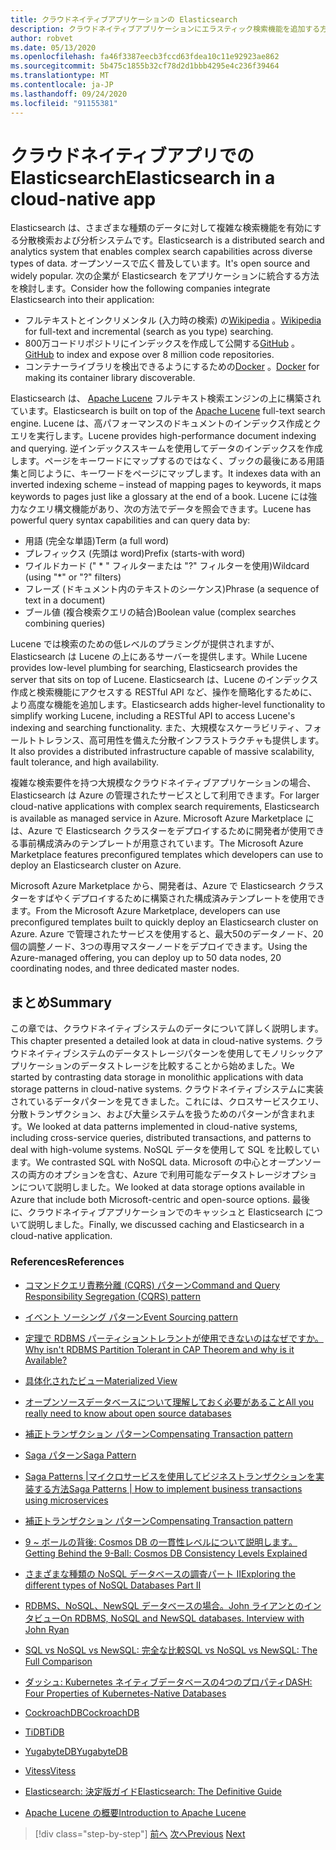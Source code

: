 ```yaml
---
title: クラウドネイティブアプリケーションの Elasticsearch
description: クラウドネイティブアプリケーションにエラスティック検索機能を追加する方法について説明します。
author: robvet
ms.date: 05/13/2020
ms.openlocfilehash: fa46f3387eecb3fccd63fdea10c11e92923ae862
ms.sourcegitcommit: 5b475c1855b32cf78d2d1bbb4295e4c236f39464
ms.translationtype: MT
ms.contentlocale: ja-JP
ms.lasthandoff: 09/24/2020
ms.locfileid: "91155381"
---
```

# <a name="elasticsearch-in-a-cloud-native-app"></a><span data-ttu-id="76db7-103">クラウドネイティブアプリでの Elasticsearch</span><span class="sxs-lookup"><span data-stu-id="76db7-103">Elasticsearch in a cloud-native app</span></span>

<span data-ttu-id="76db7-104">Elasticsearch は、さまざまな種類のデータに対して複雑な検索機能を有効にする分散検索および分析システムです。</span><span class="sxs-lookup"><span data-stu-id="76db7-104">Elasticsearch is a distributed search and analytics system that enables complex search capabilities across diverse types of data.</span></span> <span data-ttu-id="76db7-105">オープンソースで広く普及しています。</span><span class="sxs-lookup"><span data-stu-id="76db7-105">It's open source and widely popular.</span></span> <span data-ttu-id="76db7-106">次の企業が Elasticsearch をアプリケーションに統合する方法を検討します。</span><span class="sxs-lookup"><span data-stu-id="76db7-106">Consider how the following companies integrate Elasticsearch into their application:</span></span>

- <span data-ttu-id="76db7-107">フルテキストとインクリメンタル (入力時の検索) の[Wikipedia](https://blog.wikimedia.org/2014/01/06/wikimedia-moving-to-elasticsearch/) 。</span><span class="sxs-lookup"><span data-stu-id="76db7-107">[Wikipedia](https://blog.wikimedia.org/2014/01/06/wikimedia-moving-to-elasticsearch/) for full-text and incremental (search as you type) searching.</span></span>
- <span data-ttu-id="76db7-108">800万コードリポジトリにインデックスを作成して公開する[GitHub](https://www.elastic.co/customers/github) 。</span><span class="sxs-lookup"><span data-stu-id="76db7-108">[GitHub](https://www.elastic.co/customers/github) to index and expose over 8 million code repositories.</span></span>  
- <span data-ttu-id="76db7-109">コンテナーライブラリを検出できるようにするための[Docker](https://www.elastic.co/customers/docker) 。</span><span class="sxs-lookup"><span data-stu-id="76db7-109">[Docker](https://www.elastic.co/customers/docker) for making its container library discoverable.</span></span>

<span data-ttu-id="76db7-110">Elasticsearch は、 [Apache Lucene](https://lucene.apache.org/core/) フルテキスト検索エンジンの上に構築されています。</span><span class="sxs-lookup"><span data-stu-id="76db7-110">Elasticsearch is built on top of the [Apache Lucene](https://lucene.apache.org/core/) full-text search engine.</span></span> <span data-ttu-id="76db7-111">Lucene は、高パフォーマンスのドキュメントのインデックス作成とクエリを実行します。</span><span class="sxs-lookup"><span data-stu-id="76db7-111">Lucene provides high-performance document indexing and querying.</span></span> <span data-ttu-id="76db7-112">逆インデックススキームを使用してデータのインデックスを作成します。ページをキーワードにマップするのではなく、ブックの最後にある用語集と同じように、キーワードをページにマップします。</span><span class="sxs-lookup"><span data-stu-id="76db7-112">It indexes data with an inverted indexing scheme – instead of mapping pages to keywords, it maps keywords to pages just like a glossary at the end of a book.</span></span> <span data-ttu-id="76db7-113">Lucene には強力なクエリ構文機能があり、次の方法でデータを照会できます。</span><span class="sxs-lookup"><span data-stu-id="76db7-113">Lucene has powerful query syntax capabilities and can query data by:</span></span>

- <span data-ttu-id="76db7-114">用語 (完全な単語)</span><span class="sxs-lookup"><span data-stu-id="76db7-114">Term (a full word)</span></span>
- <span data-ttu-id="76db7-115">プレフィックス (先頭は word)</span><span class="sxs-lookup"><span data-stu-id="76db7-115">Prefix (starts-with word)</span></span>
- <span data-ttu-id="76db7-116">ワイルドカード (" \* " フィルターまたは "?" フィルターを使用)</span><span class="sxs-lookup"><span data-stu-id="76db7-116">Wildcard (using "\*" or "?" filters)</span></span>
- <span data-ttu-id="76db7-117">フレーズ (ドキュメント内のテキストのシーケンス)</span><span class="sxs-lookup"><span data-stu-id="76db7-117">Phrase (a sequence of text in a document)</span></span>
- <span data-ttu-id="76db7-118">ブール値 (複合検索クエリの結合)</span><span class="sxs-lookup"><span data-stu-id="76db7-118">Boolean value (complex searches combining queries)</span></span>

<span data-ttu-id="76db7-119">Lucene では検索のための低レベルのプラミングが提供されますが、Elasticsearch は Lucene の上にあるサーバーを提供します。</span><span class="sxs-lookup"><span data-stu-id="76db7-119">While Lucene provides low-level plumbing for searching, Elasticsearch provides the server that sits on top of Lucene.</span></span> <span data-ttu-id="76db7-120">Elasticsearch は、Lucene のインデックス作成と検索機能にアクセスする RESTful API など、操作を簡略化するために、より高度な機能を追加します。</span><span class="sxs-lookup"><span data-stu-id="76db7-120">Elasticsearch adds higher-level functionality to simplify working Lucene, including a RESTful API to access Lucene's indexing and searching functionality.</span></span> <span data-ttu-id="76db7-121">また、大規模なスケーラビリティ、フォールトトレランス、高可用性を備えた分散インフラストラクチャも提供します。</span><span class="sxs-lookup"><span data-stu-id="76db7-121">It also provides a distributed infrastructure capable of massive scalability, fault tolerance, and high availability.</span></span>

<span data-ttu-id="76db7-122">複雑な検索要件を持つ大規模なクラウドネイティブアプリケーションの場合、Elasticsearch は Azure の管理されたサービスとして利用できます。</span><span class="sxs-lookup"><span data-stu-id="76db7-122">For larger cloud-native applications with complex search requirements, Elasticsearch is available as managed service in Azure.</span></span> <span data-ttu-id="76db7-123">Microsoft Azure Marketplace には、Azure で Elasticsearch クラスターをデプロイするために開発者が使用できる事前構成済みのテンプレートが用意されています。</span><span class="sxs-lookup"><span data-stu-id="76db7-123">The Microsoft Azure Marketplace features preconfigured templates which developers can use to deploy an Elasticsearch cluster on Azure.</span></span>

<span data-ttu-id="76db7-124">Microsoft Azure Marketplace から、開発者は、Azure で Elasticsearch クラスターをすばやくデプロイするために構築された構成済みテンプレートを使用できます。</span><span class="sxs-lookup"><span data-stu-id="76db7-124">From the Microsoft Azure Marketplace, developers can use preconfigured templates built to quickly deploy an Elasticsearch cluster on Azure.</span></span> <span data-ttu-id="76db7-125">Azure で管理されたサービスを使用すると、最大50のデータノード、20個の調整ノード、3つの専用マスターノードをデプロイできます。</span><span class="sxs-lookup"><span data-stu-id="76db7-125">Using the Azure-managed offering, you can deploy up to 50 data nodes, 20 coordinating nodes, and three dedicated master nodes.</span></span>

## <a name="summary"></a><span data-ttu-id="76db7-126">まとめ</span><span class="sxs-lookup"><span data-stu-id="76db7-126">Summary</span></span>

<span data-ttu-id="76db7-127">この章では、クラウドネイティブシステムのデータについて詳しく説明します。</span><span class="sxs-lookup"><span data-stu-id="76db7-127">This chapter presented a detailed look at data in cloud-native systems.</span></span> <span data-ttu-id="76db7-128">クラウドネイティブシステムのデータストレージパターンを使用してモノリシックアプリケーションのデータストレージを比較することから始めました。</span><span class="sxs-lookup"><span data-stu-id="76db7-128">We started by contrasting data storage in monolithic applications with data storage patterns in cloud-native systems.</span></span> <span data-ttu-id="76db7-129">クラウドネイティブシステムに実装されているデータパターンを見てきました。これには、クロスサービスクエリ、分散トランザクション、および大量システムを扱うためのパターンが含まれます。</span><span class="sxs-lookup"><span data-stu-id="76db7-129">We looked at data patterns implemented in cloud-native systems, including cross-service queries, distributed transactions, and patterns to deal with high-volume systems.</span></span> <span data-ttu-id="76db7-130">NoSQL データを使用して SQL を比較しています。</span><span class="sxs-lookup"><span data-stu-id="76db7-130">We contrasted SQL with NoSQL data.</span></span> <span data-ttu-id="76db7-131">Microsoft の中心とオープンソースの両方のオプションを含む、Azure で利用可能なデータストレージオプションについて説明しました。</span><span class="sxs-lookup"><span data-stu-id="76db7-131">We looked at data storage options available in Azure that include both Microsoft-centric and open-source options.</span></span> <span data-ttu-id="76db7-132">最後に、クラウドネイティブアプリケーションでのキャッシュと Elasticsearch について説明しました。</span><span class="sxs-lookup"><span data-stu-id="76db7-132">Finally, we discussed caching and Elasticsearch in a cloud-native application.</span></span>

### <a name="references"></a><span data-ttu-id="76db7-133">References</span><span class="sxs-lookup"><span data-stu-id="76db7-133">References</span></span>

- [<span data-ttu-id="76db7-134">コマンドクエリ責務分離 (CQRS) パターン</span><span class="sxs-lookup"><span data-stu-id="76db7-134">Command and Query Responsibility Segregation (CQRS) pattern</span></span>](/azure/architecture/patterns/cqrs)

- [<span data-ttu-id="76db7-135">イベント ソーシング パターン</span><span class="sxs-lookup"><span data-stu-id="76db7-135">Event Sourcing pattern</span></span>](/azure/architecture/patterns/event-sourcing)

- [<span data-ttu-id="76db7-136">定理で RDBMS パーティショントレラントが使用できないのはなぜですか。</span><span class="sxs-lookup"><span data-stu-id="76db7-136">Why isn't RDBMS Partition Tolerant in CAP Theorem and why is it Available?</span></span>](https://stackoverflow.com/questions/36404765/why-isnt-rdbms-partition-tolerant-in-cap-theorem-and-why-is-it-available)

- [<span data-ttu-id="76db7-137">具体化されたビュー</span><span class="sxs-lookup"><span data-stu-id="76db7-137">Materialized View</span></span>](/azure/architecture/patterns/materialized-view)

- [<span data-ttu-id="76db7-138">オープンソースデータベースについて理解しておく必要があること</span><span class="sxs-lookup"><span data-stu-id="76db7-138">All you really need to know about open source databases</span></span>](https://www.ibm.com/blogs/systems/all-you-really-need-to-know-about-open-source-databases/)

- [<span data-ttu-id="76db7-139">補正トランザクション パターン</span><span class="sxs-lookup"><span data-stu-id="76db7-139">Compensating Transaction pattern</span></span>](/azure/architecture/patterns/compensating-transaction)

- [<span data-ttu-id="76db7-140">Saga パターン</span><span class="sxs-lookup"><span data-stu-id="76db7-140">Saga Pattern</span></span>](https://microservices.io/patterns/data/saga.html)

- [<span data-ttu-id="76db7-141">Saga Patterns |マイクロサービスを使用してビジネストランザクションを実装する方法</span><span class="sxs-lookup"><span data-stu-id="76db7-141">Saga Patterns | How to implement business transactions using microservices</span></span>](https://blog.couchbase.com/saga-pattern-implement-business-transactions-using-microservices-part/)

- [<span data-ttu-id="76db7-142">補正トランザクション パターン</span><span class="sxs-lookup"><span data-stu-id="76db7-142">Compensating Transaction pattern</span></span>](/azure/architecture/patterns/compensating-transaction)

- [<span data-ttu-id="76db7-143">9 ~ ボールの背後: Cosmos DB の一貫性レベルについて説明します。</span><span class="sxs-lookup"><span data-stu-id="76db7-143">Getting Behind the 9-Ball: Cosmos DB Consistency Levels Explained</span></span>](https://blog.jeremylikness.com/blog/2018-03-23_getting-behind-the-9ball-cosmosdb-consistency-levels/)

- [<span data-ttu-id="76db7-144">さまざまな種類の NoSQL データベースの調査パート II</span><span class="sxs-lookup"><span data-stu-id="76db7-144">Exploring the different types of NoSQL Databases Part II</span></span>](https://www.3pillarglobal.com/insights/exploring-the-different-types-of-nosql-databases)

- [<span data-ttu-id="76db7-145">RDBMS、NoSQL、NewSQL データベースの場合。John ライアンとのインタビュー</span><span class="sxs-lookup"><span data-stu-id="76db7-145">On RDBMS, NoSQL and NewSQL databases. Interview with John Ryan</span></span>](http://www.odbms.org/blog/2018/03/on-rdbms-nosql-and-newsql-databases-interview-with-john-ryan/)
  
- [<span data-ttu-id="76db7-146">SQL vs NoSQL vs NewSQL: 完全な比較</span><span class="sxs-lookup"><span data-stu-id="76db7-146">SQL vs NoSQL vs NewSQL: The Full Comparison</span></span>](https://www.xenonstack.com/blog/sql-vs-nosql-vs-newsql/)

- [<span data-ttu-id="76db7-147">ダッシュ: Kubernetes ネイティブデータベースの4つのプロパティ</span><span class="sxs-lookup"><span data-stu-id="76db7-147">DASH: Four Properties of Kubernetes-Native Databases</span></span>](https://thenewstack.io/dash-four-properties-of-kubernetes-native-databases/)

- [<span data-ttu-id="76db7-148">CockroachDB</span><span class="sxs-lookup"><span data-stu-id="76db7-148">CockroachDB</span></span>](https://www.cockroachlabs.com/)

- [<span data-ttu-id="76db7-149">TiDB</span><span class="sxs-lookup"><span data-stu-id="76db7-149">TiDB</span></span>](https://pingcap.com/en/)

- [<span data-ttu-id="76db7-150">YugabyteDB</span><span class="sxs-lookup"><span data-stu-id="76db7-150">YugabyteDB</span></span>](https://www.yugabyte.com/)

- [<span data-ttu-id="76db7-151">Vitess</span><span class="sxs-lookup"><span data-stu-id="76db7-151">Vitess</span></span>](https://vitess.io/)

- [<span data-ttu-id="76db7-152">Elasticsearch: 決定版ガイド</span><span class="sxs-lookup"><span data-stu-id="76db7-152">Elasticsearch: The Definitive Guide</span></span>](https://shop.oreilly.com/product/0636920028505.do)
  
- [<span data-ttu-id="76db7-153">Apache Lucene の概要</span><span class="sxs-lookup"><span data-stu-id="76db7-153">Introduction to Apache Lucene</span></span>](https://www.baeldung.com/lucene)

>[!div class="step-by-step"]
><span data-ttu-id="76db7-154">[前へ](azure-caching.md)
>[次へ](resiliency.md)</span><span class="sxs-lookup"><span data-stu-id="76db7-154">[Previous](azure-caching.md)
[Next](resiliency.md)</span></span> <!-- Next Chapter -->
